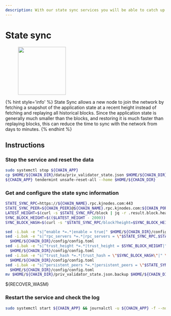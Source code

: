 ```yaml
---
description: With our state sync services you will be able to catch up latest chain block in matter of minutes
---
```


# State sync

<figure><img src="https://raw.githubusercontent.com/kj89/testnet_manuals/main/pingpub/logos/haqq.png" width="150" alt=""><figcaption></figcaption></figure>

{% hint style='info' %}
State Sync allows a new node to join the network by fetching a snapshot of the application state 
at a recent height instead of fetching and replaying all historical blocks. Since the 
application state is generally much smaller than the blocks, and restoring it is much 
faster than replaying blocks, this can reduce the time to sync with the network from days to minutes.
{% endhint %}

## Instructions

### Stop the service and reset the data

```bash
sudo systemctl stop ${CHAIN_APP}
cp $HOME/${CHAIN_DIR}/data/priv_validator_state.json $HOME/${CHAIN_DIR}/priv_validator_state.json.backup
${CHAIN_APP} tendermint unsafe-reset-all --home $HOME/${CHAIN_DIR}
```

### Get and configure the state sync information

```bash
STATE_SYNC_RPC=https://${CHAIN_NAME}.rpc.kjnodes.com:443
STATE_SYNC_PEER=${CHAIN_PEER}@${CHAIN_NAME}.rpc.kjnodes.com:${CHAIN_PORT}656
LATEST_HEIGHT=$(curl -s $STATE_SYNC_RPC/block | jq -r .result.block.header.height)
SYNC_BLOCK_HEIGHT=$(($LATEST_HEIGHT - 2000))
SYNC_BLOCK_HASH=$(curl -s "$STATE_SYNC_RPC/block?height=$SYNC_BLOCK_HEIGHT" | jq -r .result.block_id.hash)

sed -i.bak -e "s|^enable *=.*|enable = true|" $HOME/${CHAIN_DIR}/config/config.toml
sed -i.bak -e "s|^rpc_servers *=.*|rpc_servers = \"$STATE_SYNC_RPC,$STATE_SYNC_RPC\"|" \
  $HOME/${CHAIN_DIR}/config/config.toml
sed -i.bak -e "s|^trust_height *=.*|trust_height = $SYNC_BLOCK_HEIGHT|" \
  $HOME/${CHAIN_DIR}/config/config.toml
sed -i.bak -e "s|^trust_hash *=.*|trust_hash = \"$SYNC_BLOCK_HASH\"|" \
  $HOME/${CHAIN_DIR}/config/config.toml
sed -i.bak -e "s|^persistent_peers *=.*|persistent_peers = \"$STATE_SYNC_PEER\"|" \
  $HOME/${CHAIN_DIR}/config/config.toml
mv $HOME/${CHAIN_DIR}/priv_validator_state.json.backup $HOME/${CHAIN_DIR}/data/priv_validator_state.json
```

${RECOVER_WASM}

### Restart the service and check the log

```bash
sudo systemctl start ${CHAIN_APP} && journalctl -u ${CHAIN_APP} -f --no-hostname -o cat
```
